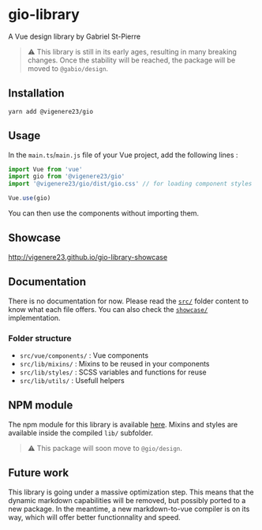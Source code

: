 # gio-library

A Vue design library by Gabriel St-Pierre

> :warning: This library is still in its early ages, resulting in many breaking changes. Once the stability will be reached, the package will be moved to `@gabio/design`.

## Installation

```
yarn add @vigenere23/gio
```

## Usage

In the `main.ts`/`main.js` file of your Vue project, add the following lines :

```ts
import Vue from 'vue'
import gio from '@vigenere23/gio'
import '@vigenere23/gio/dist/gio.css' // for loading component styles

Vue.use(gio)
```

You can then use the components without importing them.

## Showcase

<http://vigenere23.github.io/gio-library-showcase>

## Documentation

There is no documentation for now. Please read the [`src/`](./src) folder content to know what each file offers. You can also check the [`showcase/`](./showcase) implementation.

### Folder structure

- `src/vue/components/` : Vue components
- `src/lib/mixins/` : Mixins to be reused in your components
- `src/lib/styles/` : SCSS variables and functions for reuse
- `src/lib/utils/` : Usefull helpers

## NPM module

The npm module for this library is available [here](https://www.npmjs.com/package/@vigenere23/gio). Mixins and styles are available inside the compiled `lib/` subfolder.

> :warning: This package will soon move to `@gio/design`.

## Future work

This library is going under a massive optimization step. This means that the dynamic markdown capabilities will be removed, but possibly ported to a new package. In the meantime, a new markdown-to-vue compiler is on its way, which will offer better functionnality and speed.
